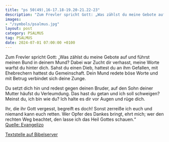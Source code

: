 ```yaml
---
title: "ps 50(49),16-17.18-19.20-21.22-23"
description: "Zum Frevler spricht Gott: „Was zählst du meine Gebote auf und führst meinen Bund in deinem Mund? Dabei war Zucht dir verhasst,  meine Worte warfst du hinter dich. Sahst du einen Dieb, hattest du an ihm Gefallen, mit Ehebrechern hattest du Gemeinschaft. Dein Mund redete böse Wort...."
images:
- "/symbols/psalmus.jpg"
layout: post
category: PSALMUS
tag: PSALMUS
date: 2024-07-01 07:00:00 +0100
---
```

Zum Frevler spricht Gott: „Was zählst du meine Gebote auf und führst meinen Bund in deinem Mund?
Dabei war Zucht dir verhasst, 
meine Worte warfst du hinter dich.
Sahst du einen Dieb, hattest du an ihm Gefallen, mit Ehebrechern hattest du Gemeinschaft.
Dein Mund redete böse Worte und mit Betrug verbindet sich deine Zunge.<!--more-->

Du setzt dich hin und redest gegen deinen Bruder, auf den Sohn deiner Mutter häufst du Verleumdung.
Das hast du getan und ich soll schweigen? 
Meinst du, ich bin wie du? 
Ich halte es dir vor Augen und rüge dich.

Ihr, die ihr Gott vergesst, begreift es doch! Sonst zerreiße ich euch und niemand kann euch retten.
Wer Opfer des Dankes bringt, ehrt mich; 
wer den rechten Weg beachtet, den lasse ich das Heil Gottes schauen.“<br>
[Quelle: Evangelizo](https://evangeliumtagfuertag.org/DE/gospel)

[Textstelle auf Bibelserver](https://www.bibleserver.com/EU/ps50(49),16-17.18-19.20-21.22-23)
